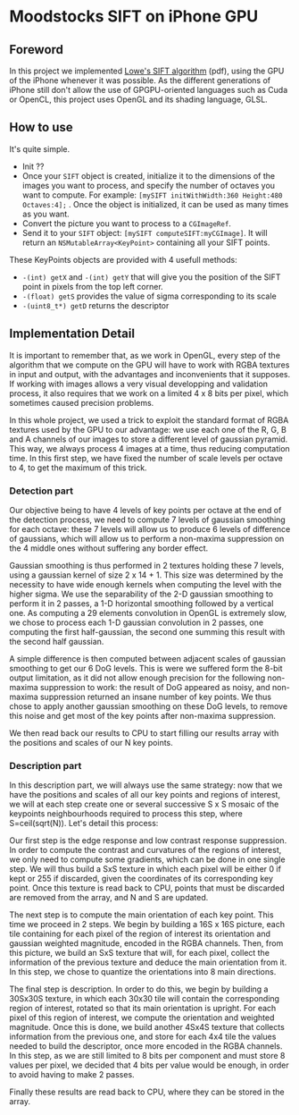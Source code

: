 # Moodstocks SIFT on iPhone GPU

## Foreword

In this project we implemented [Lowe's SIFT algorithm](http://www.cs.ubc.ca/~lowe/papers/ijcv04.pdf) (pdf), using the GPU of the iPhone whenever it was possible. As the different generations of iPhone still don't allow the use of GPGPU-oriented languages such as Cuda or OpenCL, this project uses OpenGL and its shading language, GLSL.

## How to use

It's quite simple.

* Init ??
* Once your `SIFT` object is created, initialize it to the dimensions of the images you want to process, and specify the number of octaves you want to compute. For example: `[mySIFT initWithWidth:360 Height:480 Octaves:4];` . Once the object is initialized, it can be used as many times as you want.
* Convert the picture you want to process to a `CGImageRef`.
* Send it to your `SIFT` object: `[mySIFT computeSIFT:myCGImage]`. It will return an `NSMutableArray<KeyPoint>` containing all your SIFT points. 
	
These KeyPoints objects are provided with 4 usefull methods:
* `-(int) getX` and `-(int) getY` that will give you the position of the SIFT point in pixels from the top left corner.
* `-(float) getS` provides the value of sigma corresponding to its scale
* `-(uint8_t*) getD` returns the descriptor

## Implementation Detail

It is important to remember that, as we work in OpenGL, every step of the algorithm that we compute on the GPU will have to work with RGBA textures in input and output, with the advantages and inconvenients that it supposes. If working with images allows a very visual developping and validation process, it also requires that we work on a limited 4 x 8 bits per pixel, which sometimes caused precision problems.

In this whole project, we used a trick to exploit the standard format of RGBA textures used by the GPU to our advantage: we use each one of the R, G, B and A channels of our images to store a different level of gaussian pyramid. This way, we always process 4 images at a time, thus reducing computation time. In this first step, we have fixed the number of scale levels per octave to 4, to get the maximum of this trick.

### Detection part

Our objective being to have 4 levels of key points per octave at the end of the detection process, we need to compute 7 levels of gaussian smoothing for each octave: these 7 levels will allow us to produce 6 levels of difference of gaussians, which will allow us to perform a non-maxima suppression on the 4 middle ones without suffering any border effect.

Gaussian smoothing is thus performed in 2 textures holding these 7 levels, using a gaussian kernel of size 2 x 14 + 1. This size was determined by the necessity to have wide enough kernels when computing the level with the higher sigma. We use the separability of the 2-D gaussian smoothing to perform it in 2 passes, a 1-D horizontal smoothing followed by a vertical one.
As computing a 29 elements convolution in OpenGL is extremely slow, we chose to process each 1-D gaussian convolution in 2 passes, one computing the first half-gaussian, the second one summing this result with the second half gaussian. 

A simple difference is then computed between adjacent scales of gaussian smoothing to get our 6 DoG levels. This is were we suffered form the 8-bit output limitation, as it did not allow enough precision for the following non-maxima suppression to work: the result of DoG appeared as noisy, and non-maxima suppression returned an insane number of key points. We thus chose to apply another gaussian smoothing on these DoG levels, to remove this noise and get most of the key points after non-maxima suppression.

We then read back our results to CPU to start filling our results array with the positions and scales of our N key points.

### Description part

In this description part, we will always use the same strategy: now that we have the positions and scales of all our key points and regions of interest, we will at each step create one or several successive S x S mosaic of the keypoints neighbourhoods required to process this step, where S=ceil(sqrt(N)). Let's detail this process:

Our first step is the edge response and low contrast response suppression. In order to compute the contrast and curvatures of the regions of interest, we only need to compute some gradients, which can be done in one single step. We will thus build a SxS texture in which each pixel will be either 0 if kept or 255 if discarded, given the coordinates of its corresponding key point. Once this texture is read back to CPU, points that must be discarded are removed from the array, and N and S are updated.

The next step is to compute the main orientation of each key point. This time we proceed in 2 steps. We begin by building a 16S x 16S picture, each tile containing for each pixel of the region of interest its orientation and gaussian weighted magnitude, encoded in the RGBA channels. Then, from this picture, we build an SxS texture that will, for each pixel, collect the information of the previous texture and deduce the main orientation from it. In this step, we chose to quantize the orientations into 8 main directions.

The final step is description. In order to do this, we begin by building a 30Sx30S texture, in which each 30x30 tile will contain the corresponding region of interest, rotated so that its main orientation is upright. For each pixel of this region of interest, we compute the orientation and weighted magnitude. Once this is done, we build another 4Sx4S texture that collects information from the previous one, and store for each 4x4 tile the values needed to build the descriptor, once more encoded in the RGBA channels. In this step, as we are still limited to 8 bits per component and must store 8 values per pixel, we decided that 4 bits per value would be enough, in order to avoid having to make 2 passes.

Finally these results are read back to CPU, where they can be stored in the array.
